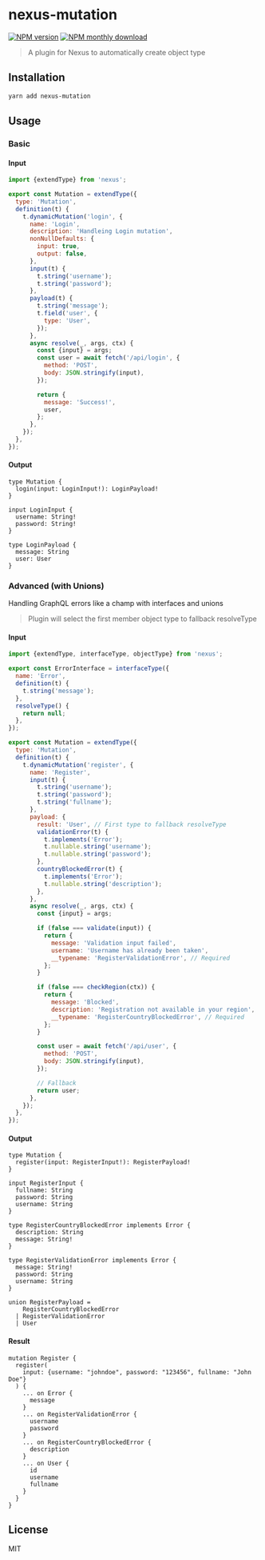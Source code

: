 # nexus-mutation

[![NPM version](https://img.shields.io/npm/v/nexus-mutation.svg)](https://www.npmjs.com/package/nexus-mutation)
[![NPM monthly download](https://img.shields.io/npm/dm/nexus-mutation.svg)](https://www.npmjs.com/package/nexus-mutation)

> A plugin for Nexus to automatically create object type

## Installation

```bash
yarn add nexus-mutation
```

## Usage

### Basic

#### Input

```js
import {extendType} from 'nexus';

export const Mutation = extendType({
  type: 'Mutation',
  definition(t) {
    t.dynamicMutation('login', {
      name: 'Login',
      description: 'Handleing Login mutation',
      nonNullDefaults: {
        input: true,
        output: false,
      },
      input(t) {
        t.string('username');
        t.string('password');
      },
      payload(t) {
        t.string('message');
        t.field('user', {
          type: 'User',
        });
      },
      async resolve(_, args, ctx) {
        const {input} = args;
        const user = await fetch('/api/login', {
          method: 'POST',
          body: JSON.stringify(input),
        });

        return {
          message: 'Success!',
          user,
        };
      },
    });
  },
});
```

#### Output

```gql
type Mutation {
  login(input: LoginInput!): LoginPayload!
}

input LoginInput {
  username: String!
  password: String!
}

type LoginPayload {
  message: String
  user: User
}
```

### Advanced (with Unions)

Handling GraphQL errors like a champ with interfaces and unions

> Plugin will select the first member object type to fallback resolveType

#### Input

```js
import {extendType, interfaceType, objectType} from 'nexus';

export const ErrorInterface = interfaceType({
  name: 'Error',
  definition(t) {
    t.string('message');
  },
  resolveType() {
    return null;
  },
});

export const Mutation = extendType({
  type: 'Mutation',
  definition(t) {
    t.dynamicMutation('register', {
      name: 'Register',
      input(t) {
        t.string('username');
        t.string('password');
        t.string('fullname');
      },
      payload: {
        result: 'User', // First type to fallback resolveType
        validationError(t) {
          t.implements('Error');
          t.nullable.string('username');
          t.nullable.string('password');
        },
        countryBlockedError(t) {
          t.implements('Error');
          t.nullable.string('description');
        },
      },
      async resolve(_, args, ctx) {
        const {input} = args;

        if (false === validate(input)) {
          return {
            message: 'Validation input failed',
            username: 'Username has already been taken',
            __typename: 'RegisterValidationError', // Required
          };
        }

        if (false === checkRegion(ctx)) {
          return {
            message: 'Blocked',
            description: 'Registration not available in your region',
            __typename: 'RegisterCountryBlockedError', // Required
          };
        }

        const user = await fetch('/api/user', {
          method: 'POST',
          body: JSON.stringify(input),
        });

        // Fallback
        return user;
      },
    });
  },
});
```

#### Output

```gql
type Mutation {
  register(input: RegisterInput!): RegisterPayload!
}

input RegisterInput {
  fullname: String
  password: String
  username: String
}

type RegisterCountryBlockedError implements Error {
  description: String
  message: String!
}

type RegisterValidationError implements Error {
  message: String!
  password: String
  username: String
}

union RegisterPayload =
    RegisterCountryBlockedError
  | RegisterValidationError
  | User
```

#### Result

```gql
mutation Register {
  register(
    input: {username: "johndoe", password: "123456", fullname: "John Doe"}
  ) {
    ... on Error {
      message
    }
    ... on RegisterValidationError {
      username
      password
    }
    ... on RegisterCountryBlockedError {
      description
    }
    ... on User {
      id
      username
      fullname
    }
  }
}
```

## License

MIT
